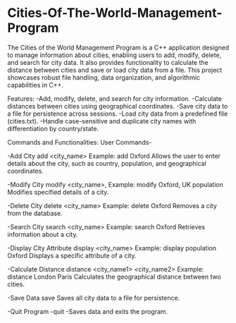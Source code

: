 # Cities-Of-The-World-Management-Program

The Cities of the World Management Program is a C++ application designed to manage information about cities, enabling users to add, modify, delete, and search for city data. It also provides functionality to calculate the distance between cities and save or load city data from a file. This project showcases robust file handling, data organization, and algorithmic capabilities in C++.

Features:
-Add, modify, delete, and search for city information.
-Calculate distances between cities using geographical coordinates.
-Save city data to a file for persistence across sessions.
-Load city data from a predefined file (cities.txt).
-Handle case-sensitive and duplicate city names with differentiation by country/state.


Commands and Functionalities:
User Commands-

-Add City
add <city_name>
Example: add Oxford
Allows the user to enter details about the city, such as country, population, and geographical coordinates.

-Modify City
modify <city_name>, <country> <attribute>
Example: modify Oxford, UK population
Modifies specified details of a city.

-Delete City
delete <city_name>
Example: delete Oxford
Removes a city from the database.

-Search City
search <city_name>
Example: search Oxford
Retrieves information about a city.

-Display City Attribute
display <field> <city_name>
Example: display population Oxford
Displays a specific attribute of a city.

-Calculate Distance
distance <city_name1> <city_name2>
Example: distance London Paris
Calculates the geographical distance between two cities.

-Save Data
save
Saves all city data to a file for persistence.

-Quit Program
-quit
-Saves data and exits the program.

